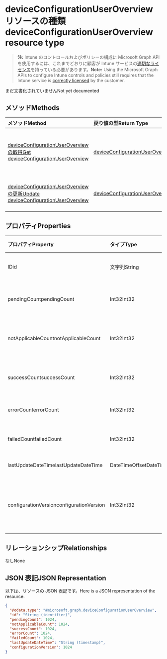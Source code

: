 # <a name="deviceconfigurationuseroverview-resource-type"></a><span data-ttu-id="9f1a3-101">deviceConfigurationUserOverview リソースの種類</span><span class="sxs-lookup"><span data-stu-id="9f1a3-101">deviceConfigurationUserOverview resource type</span></span>

> <span data-ttu-id="9f1a3-102">**注:** Intune のコントロールおよびポリシーの構成に Microsoft Graph API を使用するには、これまでどおりに顧客が Intune サービスの[適切なライセンス](https://go.microsoft.com/fwlink/?linkid=839381)を持っている必要があります。</span><span class="sxs-lookup"><span data-stu-id="9f1a3-102">**Note:** Using the Microsoft Graph APIs to configure Intune controls and policies still requires that the Intune service is [correctly licensed](https://go.microsoft.com/fwlink/?linkid=839381) by the customer.</span></span>

<span data-ttu-id="9f1a3-103">まだ文書化されていません</span><span class="sxs-lookup"><span data-stu-id="9f1a3-103">Not yet documented</span></span>
## <a name="methods"></a><span data-ttu-id="9f1a3-104">メソッド</span><span class="sxs-lookup"><span data-stu-id="9f1a3-104">Methods</span></span>
|<span data-ttu-id="9f1a3-105">メソッド</span><span class="sxs-lookup"><span data-stu-id="9f1a3-105">Method</span></span>|<span data-ttu-id="9f1a3-106">戻り値の型</span><span class="sxs-lookup"><span data-stu-id="9f1a3-106">Return Type</span></span>|<span data-ttu-id="9f1a3-107">説明</span><span class="sxs-lookup"><span data-stu-id="9f1a3-107">Description</span></span>|
|:---|:---|:---|
|[<span data-ttu-id="9f1a3-108">deviceConfigurationUserOverview の取得</span><span class="sxs-lookup"><span data-stu-id="9f1a3-108">Get deviceConfigurationUserOverview</span></span>](../api/intune_deviceconfig_deviceconfigurationuseroverview_get.md)|[<span data-ttu-id="9f1a3-109">deviceConfigurationUserOverview</span><span class="sxs-lookup"><span data-stu-id="9f1a3-109">deviceConfigurationUserOverview</span></span>](../resources/intune_deviceconfig_deviceconfigurationuseroverview.md)|<span data-ttu-id="9f1a3-110">[deviceConfigurationUserOverview](../resources/intune_deviceconfig_deviceconfigurationuseroverview.md) オブジェクトのプロパティとリレーションシップを読み取ります。</span><span class="sxs-lookup"><span data-stu-id="9f1a3-110">Read properties and relationships of the [deviceConfigurationUserOverview](../resources/intune_deviceconfig_deviceconfigurationuseroverview.md) object.</span></span>|
|[<span data-ttu-id="9f1a3-111">deviceConfigurationUserOverview の更新</span><span class="sxs-lookup"><span data-stu-id="9f1a3-111">Update deviceConfigurationUserOverview</span></span>](../api/intune_deviceconfig_deviceconfigurationuseroverview_update.md)|[<span data-ttu-id="9f1a3-112">deviceConfigurationUserOverview</span><span class="sxs-lookup"><span data-stu-id="9f1a3-112">deviceConfigurationUserOverview</span></span>](../resources/intune_deviceconfig_deviceconfigurationuseroverview.md)|<span data-ttu-id="9f1a3-113">[deviceConfigurationUserOverview](../resources/intune_deviceconfig_deviceconfigurationuseroverview.md) オブジェクトのプロパティを更新します。</span><span class="sxs-lookup"><span data-stu-id="9f1a3-113">Update the properties of a [deviceConfigurationUserOverview](../resources/intune_deviceconfig_deviceconfigurationuseroverview.md) object.</span></span>|

## <a name="properties"></a><span data-ttu-id="9f1a3-114">プロパティ</span><span class="sxs-lookup"><span data-stu-id="9f1a3-114">Properties</span></span>
|<span data-ttu-id="9f1a3-115">プロパティ</span><span class="sxs-lookup"><span data-stu-id="9f1a3-115">Property</span></span>|<span data-ttu-id="9f1a3-116">タイプ</span><span class="sxs-lookup"><span data-stu-id="9f1a3-116">Type</span></span>|<span data-ttu-id="9f1a3-117">説明</span><span class="sxs-lookup"><span data-stu-id="9f1a3-117">Description</span></span>|
|:---|:---|:---|
|<span data-ttu-id="9f1a3-118">ID</span><span class="sxs-lookup"><span data-stu-id="9f1a3-118">id</span></span>|<span data-ttu-id="9f1a3-119">文字列</span><span class="sxs-lookup"><span data-stu-id="9f1a3-119">String</span></span>|<span data-ttu-id="9f1a3-120">エンティティのキー。</span><span class="sxs-lookup"><span data-stu-id="9f1a3-120">Key of the entity.</span></span>|
|<span data-ttu-id="9f1a3-121">pendingCount</span><span class="sxs-lookup"><span data-stu-id="9f1a3-121">pendingCount</span></span>|<span data-ttu-id="9f1a3-122">Int32</span><span class="sxs-lookup"><span data-stu-id="9f1a3-122">Int32</span></span>|<span data-ttu-id="9f1a3-123">保留中のユーザーの数</span><span class="sxs-lookup"><span data-stu-id="9f1a3-123">Number of pending Users</span></span>|
|<span data-ttu-id="9f1a3-124">notApplicableCount</span><span class="sxs-lookup"><span data-stu-id="9f1a3-124">notApplicableCount</span></span>|<span data-ttu-id="9f1a3-125">Int32</span><span class="sxs-lookup"><span data-stu-id="9f1a3-125">Int32</span></span>|<span data-ttu-id="9f1a3-126">該当しないユーザーの数</span><span class="sxs-lookup"><span data-stu-id="9f1a3-126">Number of not applicable users.</span></span>|
|<span data-ttu-id="9f1a3-127">successCount</span><span class="sxs-lookup"><span data-stu-id="9f1a3-127">successCount</span></span>|<span data-ttu-id="9f1a3-128">Int32</span><span class="sxs-lookup"><span data-stu-id="9f1a3-128">Int32</span></span>|<span data-ttu-id="9f1a3-129">成功したユーザーの数</span><span class="sxs-lookup"><span data-stu-id="9f1a3-129">Number of succeeded Users</span></span>|
|<span data-ttu-id="9f1a3-130">errorCount</span><span class="sxs-lookup"><span data-stu-id="9f1a3-130">errorCount</span></span>|<span data-ttu-id="9f1a3-131">Int32</span><span class="sxs-lookup"><span data-stu-id="9f1a3-131">Int32</span></span>|<span data-ttu-id="9f1a3-132">エラー ユーザーの数</span><span class="sxs-lookup"><span data-stu-id="9f1a3-132">Number of error Users</span></span>|
|<span data-ttu-id="9f1a3-133">failedCount</span><span class="sxs-lookup"><span data-stu-id="9f1a3-133">failedCount</span></span>|<span data-ttu-id="9f1a3-134">Int32</span><span class="sxs-lookup"><span data-stu-id="9f1a3-134">Int32</span></span>|<span data-ttu-id="9f1a3-135">失敗したユーザーの数</span><span class="sxs-lookup"><span data-stu-id="9f1a3-135">Number of failed Users</span></span>|
|<span data-ttu-id="9f1a3-136">lastUpdateDateTime</span><span class="sxs-lookup"><span data-stu-id="9f1a3-136">lastUpdateDateTime</span></span>|<span data-ttu-id="9f1a3-137">DateTimeOffset</span><span class="sxs-lookup"><span data-stu-id="9f1a3-137">DateTimeOffset</span></span>|<span data-ttu-id="9f1a3-138">最終更新時刻</span><span class="sxs-lookup"><span data-stu-id="9f1a3-138">Last update time</span></span>|
|<span data-ttu-id="9f1a3-139">configurationVersion</span><span class="sxs-lookup"><span data-stu-id="9f1a3-139">configurationVersion</span></span>|<span data-ttu-id="9f1a3-140">Int32</span><span class="sxs-lookup"><span data-stu-id="9f1a3-140">Int32</span></span>|<span data-ttu-id="9f1a3-141">対象の概要に関するポリシーのバージョン</span><span class="sxs-lookup"><span data-stu-id="9f1a3-141">Version of the policy for that overview</span></span>|

## <a name="relationships"></a><span data-ttu-id="9f1a3-142">リレーションシップ</span><span class="sxs-lookup"><span data-stu-id="9f1a3-142">Relationships</span></span>
<span data-ttu-id="9f1a3-143">なし</span><span class="sxs-lookup"><span data-stu-id="9f1a3-143">None</span></span>
## <a name="json-representation"></a><span data-ttu-id="9f1a3-144">JSON 表記</span><span class="sxs-lookup"><span data-stu-id="9f1a3-144">JSON Representation</span></span>
<span data-ttu-id="9f1a3-145">以下は、リソースの JSON 表記です。</span><span class="sxs-lookup"><span data-stu-id="9f1a3-145">Here is a JSON representation of the resource.</span></span>
<!--{
  "blockType": "resource",
  "keyProperty": "id",
  "baseType": "microsoft.graph.entity",
  "@odata.type": "microsoft.graph.deviceConfigurationUserOverview"
}-->
``` json
{
  "@odata.type": "#microsoft.graph.deviceConfigurationUserOverview",
  "id": "String (identifier)",
  "pendingCount": 1024,
  "notApplicableCount": 1024,
  "successCount": 1024,
  "errorCount": 1024,
  "failedCount": 1024,
  "lastUpdateDateTime": "String (timestamp)",
  "configurationVersion": 1024
}
```




